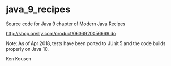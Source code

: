 # java_9_recipes
Source code for Java 9 chapter of Modern Java Recipes

http://shop.oreilly.com/product/0636920056669.do

Note: As of Apr 2018, tests have been ported to JUnit 5 and 
the code builds properly on Java 10.

Ken Kousen

